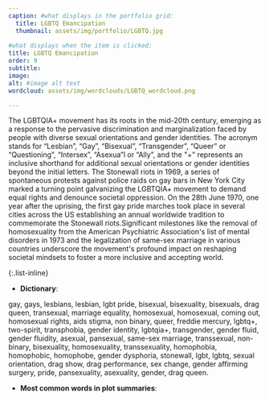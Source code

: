```yaml
---
caption: #what displays in the portfolio grid:
  title: LGBTQ Emancipation
  thumbnail: assets/img/portfolio/LGBTQ.jpg
  
#what displays when the item is clicked:
title: LGBTQ Emancipation
order: 9
subtitle: 
image:
alt: #image alt text
wordcloud: assets/img/wordclouds/LGBTQ_wordcloud.png

---
```

The LGBTQIA+ movement has its roots in the mid-20th century, emerging as a response to the pervasive discrimination and marginalization faced by people with diverse sexual orientations and gender identities. The acronym stands for “Lesbian”, “Gay”, “Bisexual”, “Transgender”, “Queer” or “Questioning”, “Intersex”, “Asexua”l or “Ally”, and the "+" represents an inclusive shorthand for additional sexual orientations or gender identities beyond the initial letters. The Stonewall riots in 1969, a series of spontaneous protests against police raids on gay bars in New York City marked a turning point galvanizing the LGBTQIA+ movement to demand equal rights and denounce societal oppression. On the 28th June 1970, one year after the uprising, the first gay pride marches took place in several cities across the US establishing an annual worldwide tradition to commemorate the Stonewall riots.Significant milestones like the removal of homosexuality from the American Psychiatric Association's list of mental disorders in 1973 and the legalization of same-sex marriage in various countries underscore the movement's profound impact on reshaping societal mindsets to foster a more inclusive and accepting world.

{:.list-inline} 
- **Dictionary**: 

gay, gays, lesbians, lesbian, lgbt pride, bisexual, bisexuality, bisexuals, drag queen, transexual, marriage equality, homosexual, homosexual, coming out, homosexual rights, aids stigma, non binary, queer, freddie mercury, lgbtq+, two-spirit, transphobia, gender identity, lgbtqia+, transgender, gender fluid, gender fluidity, asexual, pansexual, same-sex marriage, transsexual, non-binary, bisexuality, homosexuality, transsexuality, homophobia, homophobic, homophobe, gender dysphoria, stonewall, lgbt, lgbtq, sexual orientation, drag show, drag performance, sex change, gender affirming surgery, pride, pansexuality, asexuality, gender, drag queen.

- **Most common words in plot summaries**: 
